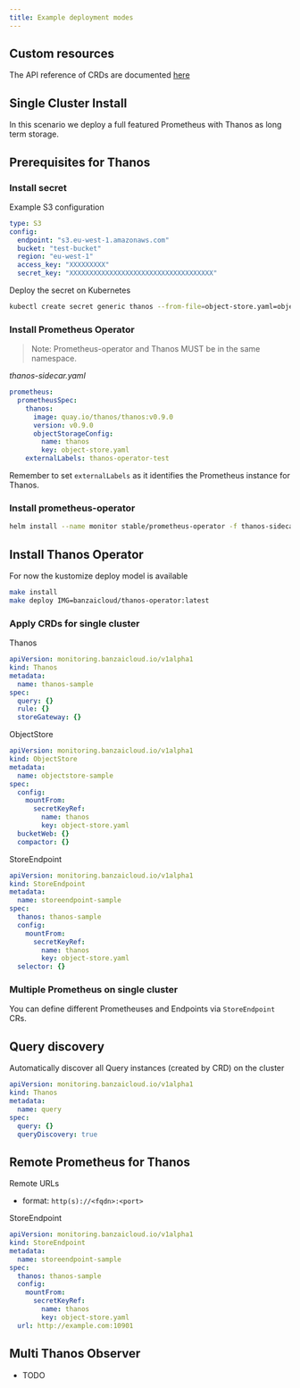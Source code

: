 ```yaml
---
title: Example deployment modes
---
```


## Custom resources

The API reference of CRDs are documented [here](types/)

## Single Cluster Install

In this scenario we deploy a full featured Prometheus with Thanos as long term storage.

## Prerequisites for Thanos

### Install secret

Example S3 configuration

```yaml
type: S3
config:
  endpoint: "s3.eu-west-1.amazonaws.com"
  bucket: "test-bucket"
  region: "eu-west-1"
  access_key: "XXXXXXXXX"
  secret_key: "XXXXXXXXXXXXXXXXXXXXXXXXXXXXXXXXXXXX"
```

Deploy the secret on Kubernetes
```bash
kubectl create secret generic thanos --from-file=object-store.yaml=object-store.yaml
```

### Install Prometheus Operator

> Note: Prometheus-operator and Thanos MUST be in the same namespace.

*thanos-sidecar.yaml*
```yaml
prometheus:
  prometheusSpec:
    thanos:
      image: quay.io/thanos/thanos:v0.9.0
      version: v0.9.0
      objectStorageConfig:
        name: thanos
        key: object-store.yaml
    externalLabels: thanos-operator-test
```

Remember to set `externalLabels` as it identifies the Prometheus instance for Thanos.

### Install prometheus-operator

```bash
helm install --name monitor stable/prometheus-operator -f thanos-sidecar.yaml
```

## Install Thanos Operator

For now the kustomize deploy model is available

```bash
make install
make deploy IMG=banzaicloud/thanos-operator:latest
```

### Apply CRDs for single cluster

Thanos

```yaml
apiVersion: monitoring.banzaicloud.io/v1alpha1
kind: Thanos
metadata:
  name: thanos-sample
spec:
  query: {}
  rule: {}
  storeGateway: {}
```

ObjectStore

```yaml
apiVersion: monitoring.banzaicloud.io/v1alpha1
kind: ObjectStore
metadata:
  name: objectstore-sample
spec:
  config:
    mountFrom:
      secretKeyRef:
        name: thanos
        key: object-store.yaml
  bucketWeb: {}
  compactor: {}
```

StoreEndpoint

```yaml
apiVersion: monitoring.banzaicloud.io/v1alpha1
kind: StoreEndpoint
metadata:
  name: storeendpoint-sample
spec:
  thanos: thanos-sample
  config:
    mountFrom:
      secretKeyRef:
        name: thanos
        key: object-store.yaml
  selector: {}
```

### Multiple Prometheus on single cluster

You can define different Prometheuses and Endpoints via `StoreEndpoint` CRs.

## Query discovery

Automatically discover all Query instances (created by CRD) on the cluster

```yaml
apiVersion: monitoring.banzaicloud.io/v1alpha1
kind: Thanos
metadata:
  name: query
spec:
  query: {}
  queryDiscovery: true
```

## Remote Prometheus for Thanos

Remote URLs
  - format: `http(s)://<fqdn>:<port>`

StoreEndpoint

```yaml
apiVersion: monitoring.banzaicloud.io/v1alpha1
kind: StoreEndpoint
metadata:
  name: storeendpoint-sample
spec:
  thanos: thanos-sample
  config:
    mountFrom:
      secretKeyRef:
        name: thanos
        key: object-store.yaml
  url: http://example.com:10901
```

## Multi Thanos Observer

- TODO

